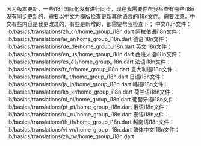 


因为版本更新，一些i18n国际化没有进行同步，现在我需要你帮我检查有哪些i18n没有同步更新的，需要以中文为模版检查更新其他语言的i18n文件。需要注意，中文有些内容是我更改过的，有些是新增的，都需要帮我检查下；
中文i18n文件： lib/basics/translations/zh_cn/home_group_i18n.dart
阿拉伯语i18n文件： lib/basics/translations/ar_ar/home_group_i18n.dart
德语i18n文件： lib/basics/translations/de_de/home_group_i18n.dart
英文i18n文件： lib/basics/translations/en_us/home_group_i18n.dart
西班牙语i18n文件： lib/basics/translations/es_es/home_group_i18n.dart
法语i18n文件： lib/basics/translations/fr_fr/home_group_i18n.dart
意大利语i18n文件： lib/basics/translations/it_it/home_group_i18n.dart
日语i18n文件： lib/basics/translations/ja_jp/home_group_i18n.dart
韩语i18n文件： lib/basics/translations/ko_kr/home_group_i18n.dart
荷兰语i18n文件： lib/basics/translations/nl_nl/home_group_i18n.dart
葡萄牙语i18n文件： lib/basics/translations/pt_pt/home_group_i18n.dart
俄语i18n文件： lib/basics/translations/ru_ru/home_group_i18n.dart
泰语i18n文件： lib/basics/translations/th_th/home_group_i18n.dart
越南语i18n文件： lib/basics/translations/vi_vn/home_group_i18n.dart
繁体中文i18n文件： lib/basics/translations/zh_tw/home_group_i18n.dart 